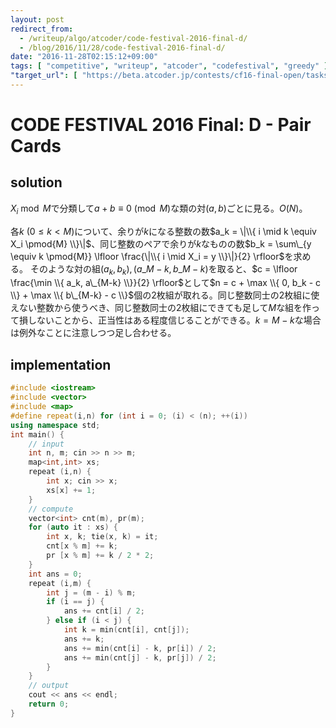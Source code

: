 ```yaml
---
layout: post
redirect_from:
  - /writeup/algo/atcoder/code-festival-2016-final-d/
  - /blog/2016/11/28/code-festival-2016-final-d/
date: "2016-11-28T02:15:12+09:00"
tags: [ "competitive", "writeup", "atcoder", "codefestival", "greedy" ]
"target_url": [ "https://beta.atcoder.jp/contests/cf16-final-open/tasks/codefestival_2016_final_d" ]
---
```


# CODE FESTIVAL 2016 Final: D - Pair Cards

## solution

$X_i \bmod M$で分類して$a + b \equiv 0 \pmod{M}$な類の対$(a,b)$ごとに見る。$O(N)$。

各$k$ ($0 \le k \lt M$)について、余りが$k$になる整数の数$a_k = \|\\{ i \mid k \equiv X_i \pmod{M} \\}\|$、同じ整数のペアで余りが$k$なものの数$b_k = \sum\_{y \equiv k \pmod{M}} \lfloor \frac{\|\\{ i \mid X_i = y \\}\|}{2} \rfloor$を求める。
そのような対の組$(a_k, b_k), (a\_{M-k}, b\_{M-k})$を取ると、$c = \lfloor \frac{\min \\{ a_k, a\_{M-k} \\}}{2} \rfloor$として$n = c + \max \\{ 0, b_k - c \\} + \max \\{ b\_{M-k} - c \\}$個の$2$枚組が取れる。同じ整数同士の$2$枚組に使えない整数から使うべき、同じ整数同士の$2$枚組にできても足して$M$な組を作って損しないことから、正当性はある程度信じることができる。$k = M-k$な場合は例外なことに注意しつつ足し合わせる。

## implementation

``` c++
#include <iostream>
#include <vector>
#include <map>
#define repeat(i,n) for (int i = 0; (i) < (n); ++(i))
using namespace std;
int main() {
    // input
    int n, m; cin >> n >> m;
    map<int,int> xs;
    repeat (i,n) {
        int x; cin >> x;
        xs[x] += 1;
    }
    // compute
    vector<int> cnt(m), pr(m);
    for (auto it : xs) {
        int x, k; tie(x, k) = it;
        cnt[x % m] += k;
        pr [x % m] += k / 2 * 2;
    }
    int ans = 0;
    repeat (i,m) {
        int j = (m - i) % m;
        if (i == j) {
            ans += cnt[i] / 2;
        } else if (i < j) {
            int k = min(cnt[i], cnt[j]);
            ans += k;
            ans += min(cnt[i] - k, pr[i]) / 2;
            ans += min(cnt[j] - k, pr[j]) / 2;
        }
    }
    // output
    cout << ans << endl;
    return 0;
}
```
